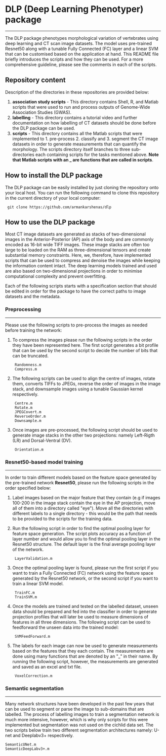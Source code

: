 # DLP (Deep Learning Phenotyper) package  
---
The DLP package phenotypes morphological variation of vertebrates using deep learning and CT scan image datasets. The model uses pre-trained Resnet50 along with a tunable Fully Connected (FC) layer and a linear SVM that can be customised based on the application at hand. This README file briefly introduces the scripts and how they can be used. For a more comprehensive guideline, please see the comments in each of the scripts.

## Repository content
Description of the directories in these repositories are provided below:

1. **association study scripts** - This directory contains Shell, R, and Matlab scripts that were used to run and process outputs of Genome-Wide Association Studies (GWAS).  
2. **labelling** - This directory contains a tutorial video and further documentation on how labelling of CT datasets should be done before the DLP package can be used.  
3. **scripts** - This directory contains all the Matlab scripts that were implemented to 1. pre-process 2. classify and 3. segment the CT image datasets in order to generate measurements that can quantify the morphology. The scripts directory itself branches to three sub-directories each containing scripts for the tasks mentioned above. **Note that Matlab scripts with an _ are functions that are called in scripts**. 

## How to install the DLP package 

The DLP package can be easily installed by just cloning the repository onto your local host. You can run the following command to clone this repository in the current directory of your local computer: 

	 git clone https://github.com/armankarshenas/dlp


## How to use the DLP package 

Most CT image datasets are generated as stacks of two-dimensional images in the Anterior-Posterior (AP) axis of the body and are commonly encoded as 16-bit wide TIFF images. These image stacks are often too large to be loaded on the RAM as three-dimensional tensors and create substantial memory constraints. Here, we, therefore, have implemented scripts that can be used to compress and denoise the images while keeping the information content intact. The deep learning models trained and used are also based on two-dimensional projections in order to minimise computational complexity and prevent overfitting. 

Each of the following scripts starts with a specification section that should be edited in order for the package to have the correct paths to image datasets and the metadata. 

### Preprocessing 
---
Please use the following scripts to pre-process the images as needed before training the network: 

1. To compress the images please run the following scripts in the order they have been represented here. The first script generates a bit profile that can be used by the second script to decide the number of bits that can be truncated. 
		
		Randomness.m
		Compress.m
2. The following scripts can be used to align the centre of images, rotate them, converts TIFFs to JPEGs, reverse the order of images in the image stack, and downsample images using a tunable Gaussian kernel respectively. 

		Centre.m
		Rotate.m
		JPEGCovert.m
		ReverseOrder.m
		Downsample.m
3. Once images are pre-processed, the following script should be used to generate image stacks in the other two projections: namely Left-Rigth (LR) and Dorsal-Ventral (DV). 

		Orientation.m
		
### Resnet50-based model training 
---

In order to train different models based on the feature space generated by the pre-trained network **Resnet50**, please run the following scripts in the order specified below: 

1. Label images based on the major feature that they contain (e.g if images 100-200 in the image stack contain the eye in the AP projection, move all of them into a directory called "eye"). Move all the directories with different labels to a single directory - this would be the path that needs to be provided to the scripts for the training data. 
2. Run the following script in order to find the optimal pooling layer for feature space generation. The script plots accuracy as a function of layer number and would allow you to find the optimal pooling layer in the Resnet50 structure. The default layer is the final average pooling layer of the network. 

		LayerValidation.m
3. Once the optimal pooling layer is found, please run the first script if you want to train a Fully Connected (FC) network using the feature space generated by the Resnet50 network, or the second script if you want to train a linear SVM model. 
		
		TrainFC.m
		TrainSVM.m
4. Once the models are trained and tested on the labelled dataset, unseen data should be prepared and fed into the classifier in order to generate projection profiles that will later be used to measure dimensions of features in all three dimensions. The following script can be used to feedforward the unseen data into the trained model: 

		SVMFeedForward.m
5. The labels for each image can now be used to generate measurements based on the features that they each contain. The measurements are done using many functions that are denoted by an "_" in their name. By running the following script, however, the measurements are generated and saved as an excel and txt file. 

		VoxelCorrection.m
### Semantic segmentation 
--- 

Many network structures have been developed in the past few years that can be used to segment or parse the image to sub-domains that are labelled. The process of labelling images to train a segmentation network is much more intensive, however, which is why only scripts for this were implemented but segmentation was not used on the cichlid data set. The two scripts below train two different segmentation architectures namely: U-net and Deeplabv3+ respectively.

	SemanticUNet.m
	SemanticDeepLabv3+.m 
